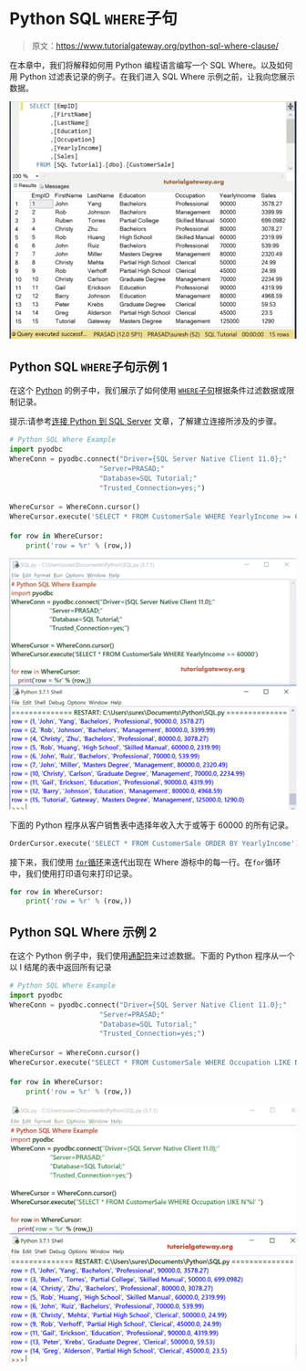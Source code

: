 # Python SQL `WHERE`子句

> 原文：<https://www.tutorialgateway.org/python-sql-where-clause/>

在本章中，我们将解释如何用 Python 编程语言编写一个 SQL Where。以及如何用 Python 过滤表记录的例子。在我们进入 SQL Where 示例之前，让我向您展示数据。

![Python SQL Where Example 1](img/b9f7b0f3e9d2f4853e8e3120845141dd.png)

## Python SQL `WHERE`子句示例 1

在这个 [Python](https://www.tutorialgateway.org/python-tutorial/) 的例子中，我们展示了如何使用 [`WHERE`子句](https://www.tutorialgateway.org/sql-where-clause/)根据条件过滤数据或限制记录。

提示:请参考[连接 Python 到 SQL Server](https://www.tutorialgateway.org/connect-python-and-sql-server/) 文章，了解建立连接所涉及的步骤。

```py
# Python SQL Where Example
import pyodbc
WhereConn = pyodbc.connect("Driver={SQL Server Native Client 11.0};"
                      "Server=PRASAD;"
                      "Database=SQL Tutorial;"
                      "Trusted_Connection=yes;")

WhereCursor = WhereConn.cursor()
WhereCursor.execute('SELECT * FROM CustomerSale WHERE YearlyIncome >= 60000')

for row in WhereCursor:
    print('row = %r' % (row,))
```

![Python SQL Where Example 2](img/75e2e6ef429c3e18bca75079b652d6d4.png)

下面的 Python 程序从客户销售表中选择年收入大于或等于 60000 的所有记录。

```py
OrderCursor.execute('SELECT * FROM CustomerSale ORDER BY YearlyIncome')
```

接下来，我们使用 [`for`循环](https://www.tutorialgateway.org/python-for-loop/)来迭代出现在 Where 游标中的每一行。在`for`循环中，我们使用打印语句来打印记录。

```py
for row in WhereCursor:    
    print('row = %r' % (row,))
```

## Python SQL Where 示例 2

在这个 Python 例子中，我们使用[通配符](https://www.tutorialgateway.org/sql-like/)来过滤数据。下面的 Python 程序从一个以 l 结尾的表中返回所有记录

```py
# Python SQL Where Example
import pyodbc
WhereConn = pyodbc.connect("Driver={SQL Server Native Client 11.0};"
                      "Server=PRASAD;"
                      "Database=SQL Tutorial;"
                      "Trusted_Connection=yes;")

WhereCursor = WhereConn.cursor()
WhereCursor.execute("SELECT * FROM CustomerSale WHERE Occupation LIKE N'%l' ")

for row in WhereCursor:
    print('row = %r' % (row,))
```

![Python SQL Where Example 3](img/a198d34ba78dda434cbecfaa0ea37b89.png)